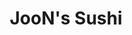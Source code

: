 ---
layout: place
title: "JooN's Sushi"
permalink: /california/murrieta/joon-s-sushi.html
stateAbbr: CA
stateName: California
cityName: Murrieta
seo:
  name: "JooN's Sushi"
  type: Restaurant
  links: http://joonssushi.com/
description: "Warm, relaxed Japanese eatery serving all-you-can-eat sushi, plus noodles, teriyaki & more. JooN's Sushi serves delicious sushi in Murrieta, California. Try fresh Japanese dishes for a great dining experience. Available for takeout, delivery, lunch, and dinner."
place_id: ChIJx0xO_Hd-24ARy8v6Qdyy1Hg
photos:
  - name: >-
      places/ChIJx0xO_Hd-24ARy8v6Qdyy1Hg/photos/AeeoHcK6JW79ADtcSCyk5I6CqZP7lQNAKk-O_hcOwkTwIpco1seUzGIRTTDwrnrx7kIh9sny9Z2M27BwNHnSdyRENiglvKvbfmBPe7Ruh2x4I92VapAjwExU6vJdS5DVOf2VrNXen4h0_3PwCazRVrNclF7pdL0DB9Mvx7ark-sue5SJRFH_V21m5D3M3igzPxPweeX6V7S5E3qPRzk2zegXZ9-_O1XjB_JAIVTHvoGFKP9n-MYdIt4f3SDDA5pIyjmgMoLU-w1lQ1UBZTCfUZ6gvJIfjl1tilAvtTQ1c1-kcmc1mOpz7OPjN6Fv_5azMjDuabjFqZXa1OlvPcaFDWlCnQJGJi2gtnYCPbOAw8yKdeq0GddU4vLYlc3mheOpE5rqzeCWnVywnlj_DjLkWsTQk761FJcTg_7Vh9admiUJQHLNHlf0
    widthPx: 3024
    heightPx: 4032
    authorAttributions:
      - displayName: Eileen Gomez
        uri: https://maps.google.com/maps/contrib/113618416845482683904
        photoUri: >-
          https://lh3.googleusercontent.com/a/ACg8ocJ5hJZ_fjxA5TcllUtS7ox_hUlVAjjllQHRjPpzgVsMYSSDng=s100-p-k-no-mo
    flagContentUri: >-
      https://www.google.com/local/imagery/report/?cb_client=maps_api_places.places_api&image_key=!1e10!2sCIHM0ogKEICAgIC6oqCx3wE&hl=en-US
    googleMapsUri: >-
      https://www.google.com/maps/place//data=!3m4!1e2!3m2!1sCIHM0ogKEICAgIC6oqCx3wE!2e10!4m2!3m1!1s0x80db7e77fc4e4cc7:0x78d4b2dc41facbcb
  - name: >-
      places/ChIJx0xO_Hd-24ARy8v6Qdyy1Hg/photos/AeeoHcKbal_l7x2h1fOTpFzGbPP0NyChJiL99VG4dYaMpYbicqJAHsBNmEFKlk3Zjj1YStQltCM2sLyCA8ARu6qk-RNyK9t5NHcq5Q2NHKIHVQKDUCqZiwxwz5iu65DKVjWNytJj34uFrPAKuRAdehNrF7wYBg2GItA0HWFMLCZUnJyoIXlJ6qlcoplSp4MMgoxH0MYrVZ267lT3YCd39O6LIsRPgtc-7_KNvK6dlU5wCnArKumtjeWToxrETr0lVgL47XyiSvxk6bGX1b8EXxNKxUp2gdMBcsWuFbkIX1U4nBPcdnOtFQ3o1bSB1_O0stLerhUciRRYRUN9Lo61GPzCZp9mhVhaG4FuIZJh1WUSZK-Qt0fH1I5FTvBvhZCaFrAXBj-ksm5Jhb_rxm7GAUPzBaTDu_MNtJHEjCABlDsUPJsayGqk
    widthPx: 4800
    heightPx: 2700
    authorAttributions:
      - displayName: Cheri Epps
        uri: https://maps.google.com/maps/contrib/114247144911524573997
        photoUri: >-
          https://lh3.googleusercontent.com/a-/ALV-UjV4cmIiHEb-xMXliJupwFi8blkprHeGGpAVrdEzbkcFR0kdNpUa=s100-p-k-no-mo
    flagContentUri: >-
      https://www.google.com/local/imagery/report/?cb_client=maps_api_places.places_api&image_key=!1e10!2sCIHM0ogKEICAgIDEkZjV5gE&hl=en-US
    googleMapsUri: >-
      https://www.google.com/maps/place//data=!3m4!1e2!3m2!1sCIHM0ogKEICAgIDEkZjV5gE!2e10!4m2!3m1!1s0x80db7e77fc4e4cc7:0x78d4b2dc41facbcb
  - name: >-
      places/ChIJx0xO_Hd-24ARy8v6Qdyy1Hg/photos/AeeoHcInV6_i4wNt14U-vnAGnX-VMyxabdMQXkEXaY_vnOnDEhlDyI_PM4tUMLlyhFoHIndgP4ZRGBnJF4LYldibfVUnjXFw7mBOXRIbBqB8jd93uoea10PK4IWkjZrG56cQkugLuhErDAEc5r5FdvAA7a40Y3Hdsu5zcVEi2ZdYRkaGuetSAr5IO59qAL0krkWyw02TSzoRb655vE4o6h84EnOsTem7TFKCDSCQBKVtfH_xZ88VrUCL5W_XbVsWDZfcbwkhbDGwKFtOdUePbFD5v6PhLf5e0IbsmhkDMxWrb4BnhJL-MEuazrqvPrbCN0Eubg-GrN1DNXAhp92EO05u9DE9IrDIG1g_Qh33MRDI8mXmyGS79zvtFDvkiXj_6pheOMVMO2rxtwbOgLiNm9D5t_nmeCYyEpJyBkWIXw5U7ApO9g
    widthPx: 3000
    heightPx: 4000
    authorAttributions:
      - displayName: Lisa Henson
        uri: https://maps.google.com/maps/contrib/102686667159659301265
        photoUri: >-
          https://lh3.googleusercontent.com/a-/ALV-UjWEg4Dq_gOB_H4X9PsmOGRlYOzdIo01Pnm5LNJQ2EM7iS24Ic20GA=s100-p-k-no-mo
    flagContentUri: >-
      https://www.google.com/local/imagery/report/?cb_client=maps_api_places.places_api&image_key=!1e10!2sCIHM0ogKEICAgICd06_GBQ&hl=en-US
    googleMapsUri: >-
      https://www.google.com/maps/place//data=!3m4!1e2!3m2!1sCIHM0ogKEICAgICd06_GBQ!2e10!4m2!3m1!1s0x80db7e77fc4e4cc7:0x78d4b2dc41facbcb
  - name: >-
      places/ChIJx0xO_Hd-24ARy8v6Qdyy1Hg/photos/AeeoHcL_20dnIscjqzwZ6NzFs5hAkVxxi7-TXzEUw6NDBXkhoY1CIlJwZGg2eLDWLuE7DZDSKsPfxoPPJt3x-_OaMyiWmGU-niHddQGIl7ioyTZaJAUyGj4SyzEQHto1-JyUEIgWrlVN_nP2AdegSGjGZlmxFVhqjjihrNFGMqr-DoUlEc28f2WD6bM5FfqB5zr9k-NUy8YxHKqbKv2rkKNo70OXVwuHWr6T7qSr4p6hBpE34-LsZ-DdJ9eCVjtVG6na0fnfi5dYFw4wFxB7fBrqrPoxGW-whz892cnjHySPESb2fEbDGFdgJNegcNu0fUvc7CQ-lc3NCkKFscWqR9Mj4_szRwrxeoiF2yw9BFVaFmDZH0b9_UkSG0-P3uHIbA_uU9_TMs2qB-Jq_G6lNtXfJQKFyvZJ5LnGAovcyUESz7PfjbDu
    widthPx: 4000
    heightPx: 3000
    authorAttributions:
      - displayName: The Real Rose Greven. REAL ESTATE TEAM
        uri: https://maps.google.com/maps/contrib/113733873308184638641
        photoUri: >-
          https://lh3.googleusercontent.com/a-/ALV-UjUuIN8n8VZsaTl7ky0E8So_cnw1Vq3XZk1vTqciVGavC_HQeKLM=s100-p-k-no-mo
    flagContentUri: >-
      https://www.google.com/local/imagery/report/?cb_client=maps_api_places.places_api&image_key=!1e10!2sCIHM0ogKEICAgICf5vTYgAE&hl=en-US
    googleMapsUri: >-
      https://www.google.com/maps/place//data=!3m4!1e2!3m2!1sCIHM0ogKEICAgICf5vTYgAE!2e10!4m2!3m1!1s0x80db7e77fc4e4cc7:0x78d4b2dc41facbcb
  - name: >-
      places/ChIJx0xO_Hd-24ARy8v6Qdyy1Hg/photos/AeeoHcLCghYnl0UJGkpER2X66kfpM27tvn2STDm7c61vUlPhhENexxLmU1_39YUgsiuiETErX4A2dNb9ApFuqC0GvOAFeWociwDUeeGLngbsqnzNFwDesLYW1JnfmBudHCGGaav0c7YBbqLKYX8SKxB01vTmfATS-9JFRsrOKN8Lq8EhKbRA5cw5IYYWatSyK1qm5R7bR-4EfLqOUS3qIdiWgI6Td48brGkFwYpdNIIrUOicaY_3Ze0A7aNN71goE7PivaSylw_Kbt1YS2vtTadlnGl1km0eGWzFM3R1Vw3fN-KU8LH_I-rfnLbdoB8toS3PLjqfWm2EmvzhTrvy_D8Tf9jts03s8GhlCqwOjtwfckE1ds3ulWD2bkWBlUFn1LKuI90cKdsZgzYczuruscUJxdZ1hJ57nEunkwU-TQ1MBcuF7tP1
    widthPx: 4000
    heightPx: 2252
    authorAttributions:
      - displayName: Paul Lee
        uri: https://maps.google.com/maps/contrib/102796452182712602356
        photoUri: >-
          https://lh3.googleusercontent.com/a/ACg8ocKKYADx72KBklLXJXfwS_4IwJ2CMm1telNteILcRXkMrnMWDQ=s100-p-k-no-mo
    flagContentUri: >-
      https://www.google.com/local/imagery/report/?cb_client=maps_api_places.places_api&image_key=!1e10!2sCIHM0ogKEICAgICH0fHJlwE&hl=en-US
    googleMapsUri: >-
      https://www.google.com/maps/place//data=!3m4!1e2!3m2!1sCIHM0ogKEICAgICH0fHJlwE!2e10!4m2!3m1!1s0x80db7e77fc4e4cc7:0x78d4b2dc41facbcb
  - name: >-
      places/ChIJx0xO_Hd-24ARy8v6Qdyy1Hg/photos/AeeoHcL-UCnxOZhoL-ViHWaqH4cqn5UBFG4goXLCfZZcGHYpu1RfDJGBujz6STJJsginF5HmKOZw3TtNLjRZG9KEgSMNpq8X300aewr8S_8SMeyG-jwq73ryVYh_G_j-haNcwJkECNoSiNERZTCZFm49oQsEiYXGRnTukhTlk1NSrzIMz4KfN6OB_SpjT69CagEALKvUcry2_CBWBTi70HQSEng8M-hSXC8lXIQzz0jEM8amctaZbURUvDREAtPhzgTDs24aMgucTgiWpWE59WsVIWLkACUJUQ0QqIiX3ArtRg9BATPyi7F9CjBoefkE82YIWuhEJGNLbPPaRunbRVh1s9jm08bvFaSoV_9yZPkpojJqGDMGzy-mH4Lv_U6FIdLKm4rY9USiUZLkxsXySBWDIcj-hmJq3pxbgrBdeOKPVqXsNA
    widthPx: 3024
    heightPx: 4032
    authorAttributions:
      - displayName: David Swanson
        uri: https://maps.google.com/maps/contrib/116238499836921820460
        photoUri: >-
          https://lh3.googleusercontent.com/a-/ALV-UjVMvhjKv3_F1ombE2qMw3t7SoqrJvyO-DOc1Iv3t3KYpF6jE00=s100-p-k-no-mo
    flagContentUri: >-
      https://www.google.com/local/imagery/report/?cb_client=maps_api_places.places_api&image_key=!1e10!2sCIHM0ogKEICAgIDEzLWPbw&hl=en-US
    googleMapsUri: >-
      https://www.google.com/maps/place//data=!3m4!1e2!3m2!1sCIHM0ogKEICAgIDEzLWPbw!2e10!4m2!3m1!1s0x80db7e77fc4e4cc7:0x78d4b2dc41facbcb
  - name: >-
      places/ChIJx0xO_Hd-24ARy8v6Qdyy1Hg/photos/AeeoHcI5AiHLnbTSkdrouU1I9p8xdIN3wbH4UtWvHJAMYjMkQMfj9imeWUXQmmo33NDsFNYgxM9qeeQa2Y7bswZ99ak-Fzo-qtbLfjC9dLvPbSHvsR27eFf7Yv85IcsMHog6c2oQT6Fez-7moBY2j03mO3Vz32mLCSSK-W9q6KZl7mBHGkM_ag4hi37-bkmyQbtfWJrFx_ZEwgt-5jPTSbSRGCeeQQPCpcsEtwkfH5ICNccG_cgs1VR7qTs9X8iuJEGogrQwOSkTITLV-DDiwXtWsv5m0mpl_wYR9LS_mUWX8XJlQHlhHIRcSKy28TgOVY_xgkqr2yJ0CAxJEEgxXNDfPlfwAKJKPOd0rHAlKbxDqybRIoogrSErGC4o9MG3vAY1zKRArwIuyZIcXuFBR6IGeP2RKc1b5K3Rey2Km2rdiP-EBw
    widthPx: 4000
    heightPx: 2252
    authorAttributions:
      - displayName: Paul Lee
        uri: https://maps.google.com/maps/contrib/102796452182712602356
        photoUri: >-
          https://lh3.googleusercontent.com/a/ACg8ocKKYADx72KBklLXJXfwS_4IwJ2CMm1telNteILcRXkMrnMWDQ=s100-p-k-no-mo
    flagContentUri: >-
      https://www.google.com/local/imagery/report/?cb_client=maps_api_places.places_api&image_key=!1e10!2sCIHM0ogKEICAgICH0fHJVw&hl=en-US
    googleMapsUri: >-
      https://www.google.com/maps/place//data=!3m4!1e2!3m2!1sCIHM0ogKEICAgICH0fHJVw!2e10!4m2!3m1!1s0x80db7e77fc4e4cc7:0x78d4b2dc41facbcb
  - name: >-
      places/ChIJx0xO_Hd-24ARy8v6Qdyy1Hg/photos/AeeoHcL357aioJ8iU54lqOtsDOZvY5tqzRSg2mnsTgrAkOtZ-k0gQu71hATsQkxE8IA2gx1zYCBT5zECCwObSz35FGGO8k9mqyW5yrrWp7Rx6py5EQf4zQy2lfjiJ2-3Ypn5j2tpy4ef7D-tmtvlS5BVLPaxWBcO-07CpYGC_yQV3t8SAGwl2d_OcM_8cCW0e3yJvP5BEUPOMz9cuqSH0KYmK0AZeat2rj0w5sOQKTDMjj_3LBh40yWkE9Sq-bXhVD395C-I9T8neVedcXpHcqpi5P8mmcy68hG0UEtI9KPSJeAIeCi8v3S3IL-5nX-Ck82lGeLY6opuajQFIckD9OUvCT-Fo0NNEr7NfZuHyurixu1ddv9R064dY9yXrRN5_WMUTSQ0U-R3KBGFibgzbNdws3SP1NE5uNvyZ5vL4qcnbd_9ikO9
    widthPx: 3120
    heightPx: 4160
    authorAttributions:
      - displayName: xgetxsickx
        uri: https://maps.google.com/maps/contrib/110386936582699447981
        photoUri: >-
          https://lh3.googleusercontent.com/a/ACg8ocJ9gSKmSiz4nU9Z9eZyyj1YYmY_56x_En8gbx2K4Azk5gUbtA=s100-p-k-no-mo
    flagContentUri: >-
      https://www.google.com/local/imagery/report/?cb_client=maps_api_places.places_api&image_key=!1e10!2sCIHM0ogKEICAgICBibrOoAE&hl=en-US
    googleMapsUri: >-
      https://www.google.com/maps/place//data=!3m4!1e2!3m2!1sCIHM0ogKEICAgICBibrOoAE!2e10!4m2!3m1!1s0x80db7e77fc4e4cc7:0x78d4b2dc41facbcb
  - name: >-
      places/ChIJx0xO_Hd-24ARy8v6Qdyy1Hg/photos/AeeoHcKvu__gQmq-sfc0GVrSE698xbjreZyh6EOWiJQZ_Edgf2yFEGBAkCupTLAlDIbMM37g7EwjDXCOZOU4WMPtZ8HLrioyb-tEQWGyeWKw23wm2JTTeA6btc8m0FvSsUEbtQ1WUxpY7HWwJ5vkUa_h_tmrVebezVQiWG5DeNzJYefXGkvKekF0sGcBCc3UWGsYhm-vTqO2eihPfVd2eJu9aXzh9pFhDI4nRBX__W8cZOfVSFlVSaTuUzAvFofAoKX5kXG97MRDo_5wmWQqGaxMrABRQBcAnJd7kmyGhUroDYKhmUOfQvtN6O30ox2zkMCgy9hQGYKUMmHsC8dF7fhUgecrkrsKRwh9gjPStxRcASStqZBydqIuze8iPQbsBPk-f4TyUCq5Qi4zCUv8LJP2yQquGJI2g49V_UAk7HR7e8wRzNrB
    widthPx: 2448
    heightPx: 3264
    authorAttributions:
      - displayName: ANG
        uri: https://maps.google.com/maps/contrib/101219323514274511776
        photoUri: >-
          https://lh3.googleusercontent.com/a/ACg8ocIvAX2i5IqlfmBN9MGCJ4aeHwc9S7zxwdET7d78_0OYWxYZF-AY=s100-p-k-no-mo
    flagContentUri: >-
      https://www.google.com/local/imagery/report/?cb_client=maps_api_places.places_api&image_key=!1e10!2sCIHM0ogKEICAgICku6zE1gE&hl=en-US
    googleMapsUri: >-
      https://www.google.com/maps/place//data=!3m4!1e2!3m2!1sCIHM0ogKEICAgICku6zE1gE!2e10!4m2!3m1!1s0x80db7e77fc4e4cc7:0x78d4b2dc41facbcb
  - name: >-
      places/ChIJx0xO_Hd-24ARy8v6Qdyy1Hg/photos/AeeoHcKh0E8H4sNJlZxJTosUM39qz9HdPTb74gOPDblM8cq0B4vcFhObnYJeCtMDybstrllVPttV3QWp4qYVN124LJBpHd-5WMg5aYae146B3FV4r7ZRORLPHHgn_NjVQbxQlyvgPaTj4hnbrjYFjm_tS0h0IHaqCfTN7CCpmQ4ydAS9IAc_ZwHq3YqPtdx3fI6O59oWsNDty5-r2hounVrG_lJoEwe6CVvT6U5cF6viWWXyMH56QeKld7WuZbjZIS93J7wWuVrkz45xRDhLGMSyT72H5E-od3x8Bhtoqtn0EYG_CDynZvfUdq6gABp9kApy4GMwa-tDO0qP10W5SOnQ59bl6Ue7Uq1SLBf7A28BzZ3eu7kmXH8Rl-m0e8O-fNmX8_0H90mJI2ICxqezd-DM0xcBjJRJiJTgWmHpcazB0WNAA5vK
    widthPx: 3264
    heightPx: 2448
    authorAttributions:
      - displayName: Lydia Franks
        uri: https://maps.google.com/maps/contrib/112098204760641263732
        photoUri: >-
          https://lh3.googleusercontent.com/a-/ALV-UjW9EGGMgvb2ZlHL3fF9IxG5ar8qbcUlnOex7_pVXZ32VjDsFMQS=s100-p-k-no-mo
    flagContentUri: >-
      https://www.google.com/local/imagery/report/?cb_client=maps_api_places.places_api&image_key=!1e10!2sCIHM0ogKEICAgIC43qrdggE&hl=en-US
    googleMapsUri: >-
      https://www.google.com/maps/place//data=!3m4!1e2!3m2!1sCIHM0ogKEICAgIC43qrdggE!2e10!4m2!3m1!1s0x80db7e77fc4e4cc7:0x78d4b2dc41facbcb
address: 29910 Murrieta Hot Springs Rd L, Murrieta, CA 92563, USA
street: 29910 Murrieta Hot Springs Rd L
city: Murrieta
state: CA
zip: '92563'
country: USA
neighborhood: null
latitude: '33.553203'
longitude: '-117.138161'
accessibility_options:
  wheelchairAccessibleParking: true
  wheelchairAccessibleEntrance: true
  wheelchairAccessibleRestroom: true
  wheelchairAccessibleSeating: true
business_status: OPERATIONAL
name: JooN's Sushi
google_maps_links:
  directionsUri: >-
    https://www.google.com/maps/dir//''/data=!4m7!4m6!1m1!4e2!1m2!1m1!1s0x80db7e77fc4e4cc7:0x78d4b2dc41facbcb!3e0
  placeUri: https://maps.google.com/?cid=8706780638683515851
  writeAReviewUri: >-
    https://www.google.com/maps/place//data=!4m3!3m2!1s0x80db7e77fc4e4cc7:0x78d4b2dc41facbcb!12e1
  reviewsUri: >-
    https://www.google.com/maps/place//data=!4m4!3m3!1s0x80db7e77fc4e4cc7:0x78d4b2dc41facbcb!9m1!1b1
  photosUri: >-
    https://www.google.com/maps/place//data=!4m3!3m2!1s0x80db7e77fc4e4cc7:0x78d4b2dc41facbcb!10e5
primary_type: Sushi Restaurant
opening_hours:
  regular: null
  current: null
secondary_opening_hours:
  regular:
    weekdayDescriptions: null
    type: null
  current:
    weekdayDescriptions: null
    type: null
phone: (951) 461-3417
price_level: PRICE_LEVEL_MODERATE
price_range: $30 &ndash; $50
rating: '4.4'
rating_count: 669
website: http://joonssushi.com/
reviews:
  - name: >-
      places/ChIJx0xO_Hd-24ARy8v6Qdyy1Hg/reviews/ChdDSUhNMG9nS0VJQ0FnTURnLTdTSzVnRRAB
    relativePublishTimeDescription: a month ago
    rating: 1
    text:
      text: >-
        Service was great but not so much the sushi. We have come here many
        times and today I left very unsatisfied and even stopped eating because
        the sushi was so dry and had a funny taste. Some piece even looked like
        it had been sitting out for a while. The salmon was so dry I had to
        drink water to swallow it. I'll gladly pay a 5 dollar leftover fee to
        not eat this crap.   Needless to say I won't be coming back.
      languageCode: en
    originalText:
      text: >-
        Service was great but not so much the sushi. We have come here many
        times and today I left very unsatisfied and even stopped eating because
        the sushi was so dry and had a funny taste. Some piece even looked like
        it had been sitting out for a while. The salmon was so dry I had to
        drink water to swallow it. I'll gladly pay a 5 dollar leftover fee to
        not eat this crap.   Needless to say I won't be coming back.
      languageCode: en
    authorAttribution:
      displayName: Karisa Barnes
      uri: https://www.google.com/maps/contrib/117030453318143767935/reviews
      photoUri: >-
        https://lh3.googleusercontent.com/a/ACg8ocKRGBFytHn68vWenQL9YwqRT6akpte-zmbC16DB1t2QB3Jp=s128-c0x00000000-cc-rp-mo
    publishTime: '2025-02-27T21:01:32.486298Z'
    flagContentUri: >-
      https://www.google.com/local/review/rap/report?postId=ChdDSUhNMG9nS0VJQ0FnTURnLTdTSzVnRRAB&d=17924085&t=1
    googleMapsUri: >-
      https://www.google.com/maps/reviews/data=!4m6!14m5!1m4!2m3!1sChdDSUhNMG9nS0VJQ0FnTURnLTdTSzVnRRAB!2m1!1s0x80db7e77fc4e4cc7:0x78d4b2dc41facbcb
  - name: >-
      places/ChIJx0xO_Hd-24ARy8v6Qdyy1Hg/reviews/ChZDSUhNMG9nS0VJQ0FnTURJZ0xtWlF3EAE
    relativePublishTimeDescription: a week ago
    rating: 5
    text:
      text: >-
        I've been here several times, and will be returning anytime I'm looking
        for sushi! The staff is so kind and they're incredibly fast with
        service. CJ is the BEST server. He attentive to his tables,
        knowledgeable about the menu, and is just fun to talk to. He definitely
        heightens the experience you get at Joons. Truly a waiter that makes the
        experience better, and a reason to return.


        They have a great all you can eat deal as well! Amazing price for the
        quality of sushi you are getting!
      languageCode: en
    originalText:
      text: >-
        I've been here several times, and will be returning anytime I'm looking
        for sushi! The staff is so kind and they're incredibly fast with
        service. CJ is the BEST server. He attentive to his tables,
        knowledgeable about the menu, and is just fun to talk to. He definitely
        heightens the experience you get at Joons. Truly a waiter that makes the
        experience better, and a reason to return.


        They have a great all you can eat deal as well! Amazing price for the
        quality of sushi you are getting!
      languageCode: en
    authorAttribution:
      displayName: Elizabeth Lee
      uri: https://www.google.com/maps/contrib/117021786553748699380/reviews
      photoUri: >-
        https://lh3.googleusercontent.com/a-/ALV-UjWN-h9QUQ_yUeVIXOhjgw0Fg8bMLStkRT76O1AT7WWiVVjiW6Yq=s128-c0x00000000-cc-rp-mo-ba2
    publishTime: '2025-04-06T02:11:39.362062Z'
    flagContentUri: >-
      https://www.google.com/local/review/rap/report?postId=ChZDSUhNMG9nS0VJQ0FnTURJZ0xtWlF3EAE&d=17924085&t=1
    googleMapsUri: >-
      https://www.google.com/maps/reviews/data=!4m6!14m5!1m4!2m3!1sChZDSUhNMG9nS0VJQ0FnTURJZ0xtWlF3EAE!2m1!1s0x80db7e77fc4e4cc7:0x78d4b2dc41facbcb
  - name: >-
      places/ChIJx0xO_Hd-24ARy8v6Qdyy1Hg/reviews/ChdDSUhNMG9nS0VJQ0FnTUNBN05lczFBRRAB
    relativePublishTimeDescription: 2 months ago
    rating: 5
    text:
      text: >-
        Simply amazing experience from start to finish! Food was beyond
        amazing!! Our server, Paige, was delightful! Can tell the staff has
        great communication and chemistry which makes all the difference! I hope
        they like my face because I will return for sure!!
      languageCode: en
    originalText:
      text: >-
        Simply amazing experience from start to finish! Food was beyond
        amazing!! Our server, Paige, was delightful! Can tell the staff has
        great communication and chemistry which makes all the difference! I hope
        they like my face because I will return for sure!!
      languageCode: en
    authorAttribution:
      displayName: Carissa Hanners
      uri: https://www.google.com/maps/contrib/114443223090896676199/reviews
      photoUri: >-
        https://lh3.googleusercontent.com/a-/ALV-UjXsg-V1NoiStias2xyvO-2R1COZsIn_nHOQl73UxSKtOrswZI-Z=s128-c0x00000000-cc-rp-mo-ba3
    publishTime: '2025-01-30T04:17:13.377180Z'
    flagContentUri: >-
      https://www.google.com/local/review/rap/report?postId=ChdDSUhNMG9nS0VJQ0FnTUNBN05lczFBRRAB&d=17924085&t=1
    googleMapsUri: >-
      https://www.google.com/maps/reviews/data=!4m6!14m5!1m4!2m3!1sChdDSUhNMG9nS0VJQ0FnTUNBN05lczFBRRAB!2m1!1s0x80db7e77fc4e4cc7:0x78d4b2dc41facbcb
  - name: >-
      places/ChIJx0xO_Hd-24ARy8v6Qdyy1Hg/reviews/ChdDSUhNMG9nS0VJQ0FnSUNyMmNTdXhBRRAB
    relativePublishTimeDescription: 9 months ago
    rating: 5
    text:
      text: >-
        Great service!

        Food was good quality. Just not exceptional.

        Would be nice to have sashimi options, but rice served with all you can
        eat, to keep costs low.

        Enjoyed celebrating our daughter's birthday.

        Lots of attention from our server, Sam, and kindness to make her day
        special.

        We'll be back!
      languageCode: en
    originalText:
      text: >-
        Great service!

        Food was good quality. Just not exceptional.

        Would be nice to have sashimi options, but rice served with all you can
        eat, to keep costs low.

        Enjoyed celebrating our daughter's birthday.

        Lots of attention from our server, Sam, and kindness to make her day
        special.

        We'll be back!
      languageCode: en
    authorAttribution:
      displayName: Regina
      uri: https://www.google.com/maps/contrib/112315532919204801052/reviews
      photoUri: >-
        https://lh3.googleusercontent.com/a-/ALV-UjVl4ormXYCksjHIVMUYI32mBU6-8UzrAZDI0vsXnW05jZAi1jpG=s128-c0x00000000-cc-rp-mo-ba7
    publishTime: '2024-07-09T02:07:32.545356Z'
    flagContentUri: >-
      https://www.google.com/local/review/rap/report?postId=ChdDSUhNMG9nS0VJQ0FnSUNyMmNTdXhBRRAB&d=17924085&t=1
    googleMapsUri: >-
      https://www.google.com/maps/reviews/data=!4m6!14m5!1m4!2m3!1sChdDSUhNMG9nS0VJQ0FnSUNyMmNTdXhBRRAB!2m1!1s0x80db7e77fc4e4cc7:0x78d4b2dc41facbcb
  - name: >-
      places/ChIJx0xO_Hd-24ARy8v6Qdyy1Hg/reviews/ChZDSUhNMG9nS0VJQ0FnTUNJdTVPQmV3EAE
    relativePublishTimeDescription: a week ago
    rating: 5
    text:
      text: >-
        The best sushi ever! Definitely recommend hand rolled spicy tuna, and
        hand rolled salmon skin. Also, if you want the best sushi ever had in
        your life get the taste like my “ex-girlfriend role.” And don’t forget
        the salmon belly sashimi
      languageCode: en
    originalText:
      text: >-
        The best sushi ever! Definitely recommend hand rolled spicy tuna, and
        hand rolled salmon skin. Also, if you want the best sushi ever had in
        your life get the taste like my “ex-girlfriend role.” And don’t forget
        the salmon belly sashimi
      languageCode: en
    authorAttribution:
      displayName: Steve-Arino
      uri: https://www.google.com/maps/contrib/109559372843055186728/reviews
      photoUri: >-
        https://lh3.googleusercontent.com/a-/ALV-UjVAKem9dP4G9WzuMDCKiKiNlhuAPIQ89zXrYcR-VAipgZFycNMp=s128-c0x00000000-cc-rp-mo-ba2
    publishTime: '2025-04-05T00:13:32.222013Z'
    flagContentUri: >-
      https://www.google.com/local/review/rap/report?postId=ChZDSUhNMG9nS0VJQ0FnTUNJdTVPQmV3EAE&d=17924085&t=1
    googleMapsUri: >-
      https://www.google.com/maps/reviews/data=!4m6!14m5!1m4!2m3!1sChZDSUhNMG9nS0VJQ0FnTUNJdTVPQmV3EAE!2m1!1s0x80db7e77fc4e4cc7:0x78d4b2dc41facbcb
parking_options:
  freeParkingLot: true
  freeStreetParking: true
payment_options:
  acceptsCreditCards: true
  acceptsDebitCards: true
  acceptsCashOnly: false
  acceptsNfc: true
allow_dogs: null
curbside_pickup: null
delivery: true
dine_in: true
good_for_children: true
good_for_groups: true
good_for_sports: null
live_music: false
menu_for_children: true
outdoor_seating: false
reservable: true
restroom: true
serves_beer: true
serves_breakfast: false
serves_brunch: false
serves_cocktails: null
serves_coffee: true
serves_dinner: true
serves_dessert: true
serves_lunch: true
serves_vegetarian_food: null
serves_wine: true
takeout: true
summary: >-
  Warm, relaxed Japanese eatery serving all-you-can-eat sushi, plus noodles,
  teriyaki & more.

---